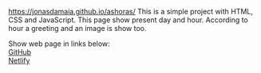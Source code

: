 https://jonasdamaia.github.io/ashoras/
This is a simple project with HTML, CSS and JavaScript.
This page show present day and hour.
According to hour a greeting and an image is show too.

Show web page in links below:<br>
<a href="https://jonasdamaia.github.io/ashoras/">GitHub</a><br>
<a href="https://ashoras.netlify.app/">Netlify</a>
